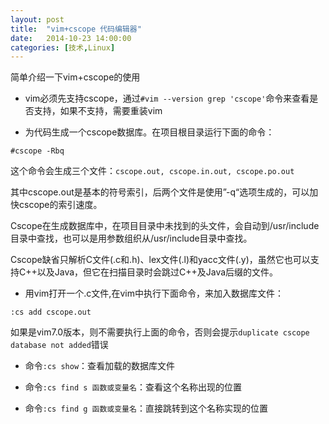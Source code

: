 ```yaml
---
layout: post
title:  "vim+cscope 代码编辑器"
date:   2014-10-23 14:00:00
categories: [技术,Linux]
---
```


简单介绍一下vim+cscope的使用

* vim必须先支持cscope，通过`#vim --version grep 'cscope'`命令来查看是否支持，如果不支持，需要重装vim

* 为代码生成一个cscope数据库。在项目根目录运行下面的命令： 

`#cscope -Rbq`
 
这个命令会生成三个文件：`cscope.out, cscope.in.out, cscope.po.out`

其中cscope.out是基本的符号索引，后两个文件是使用”-q“选项生成的，可以加快cscope的索引速度。

Cscope在生成数据库中，在项目目录中未找到的头文件，会自动到/usr/include目录中查找，也可以是用参数组织从/usr/include目录中查找。

Cscope缺省只解析C文件(.c和.h)、lex文件(.l)和yacc文件(.y)，虽然它也可以支持C++以及Java，但它在扫描目录时会跳过C++及Java后缀的文件。

* 用vim打开一个.c文件,在vim中执行下面命令，来加入数据库文件：

`:cs add cscope.out`

如果是vim7.0版本，则不需要执行上面的命令，否则会提示`duplicate cscope database not added`错误

* 命令`:cs show`：查看加载的数据库文件

* 命令`:cs find s 函数或变量名`：查看这个名称出现的位置

* 命令`:cs find g 函数或变量名`：直接跳转到这个名称实现的位置
